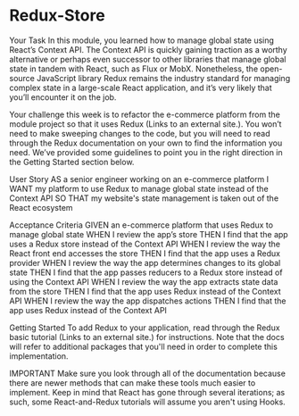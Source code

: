 # Redux-Store
Your Task
In this module, you learned how to manage global state using React’s Context API. The Context API is quickly gaining traction as a worthy alternative or perhaps even successor to other libraries that manage global state in tandem with React, such as Flux or MobX. Nonetheless, the open-source JavaScript library Redux remains the industry standard for managing complex state in a large-scale React application, and it’s very likely that you’ll encounter it on the job.

Your challenge this week is to refactor the e-commerce platform from the module project so that it uses Redux (Links to an external site.). You won’t need to make sweeping changes to the code, but you will need to read through the Redux documentation on your own to find the information you need. We’ve provided some guidelines to point you in the right direction in the Getting Started section below.

User Story
AS a senior engineer working on an e-commerce platform
I WANT my platform to use Redux to manage global state instead of the Context API
SO THAT my website's state management is taken out of the React ecosystem

Acceptance Criteria
GIVEN an e-commerce platform that uses Redux to manage global state
WHEN I review the app’s store
THEN I find that the app uses a Redux store instead of the Context API
WHEN I review the way the React front end accesses the store
THEN I find that the app uses a Redux provider
WHEN I review the way the app determines changes to its global state
THEN I find that the app passes reducers to a Redux store instead of using the Context API
WHEN I review the way the app extracts state data from the store
THEN I find that the app uses Redux instead of the Context API
WHEN I review the way the app dispatches actions
THEN I find that the app uses Redux instead of the Context API

Getting Started
To add Redux to your application, read through the Redux basic tutorial (Links to an external site.) for instructions. Note that the docs will refer to additional packages that you'll need in order to complete this implementation.

IMPORTANT
Make sure you look through all of the documentation because there are newer methods that can make these tools much easier to implement. Keep in mind that React has gone through several iterations; as such, some React-and-Redux tutorials will assume you aren't using Hooks.

